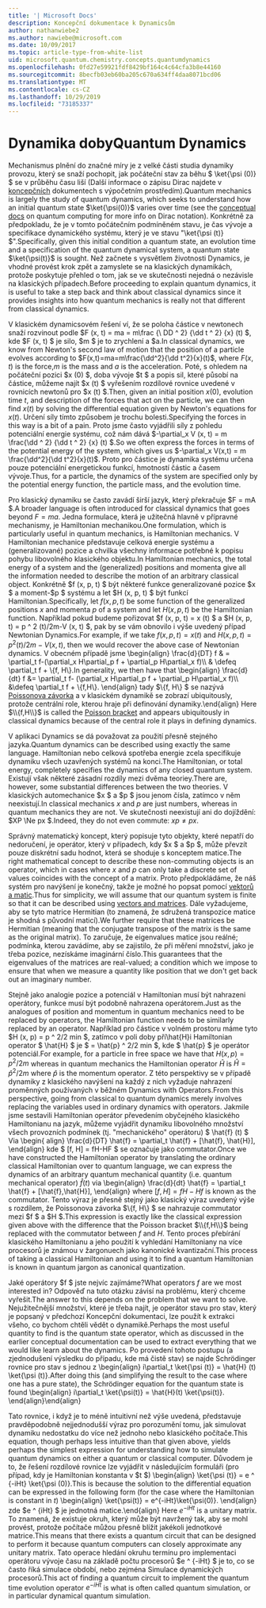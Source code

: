 ```yaml
---
title: '| Microsoft Docs'
description: Koncepční dokumentace k Dynamicsům
author: nathanwiebe2
ms.author: nawiebe@microsoft.com
ms.date: 10/09/2017
ms.topic: article-type-from-white-list
uid: microsoft.quantum.chemistry.concepts.quantumdynamics
ms.openlocfilehash: 0fd27e59921fdf8429bf164c4c64cfa3b8e44160
ms.sourcegitcommit: 8becfb03eb60ba205c670a634ff4daa8071bcd06
ms.translationtype: MT
ms.contentlocale: cs-CZ
ms.lasthandoff: 10/29/2019
ms.locfileid: "73185337"
---
```

# <a name="quantum-dynamics"></a><span data-ttu-id="09fec-103">Dynamika doby</span><span class="sxs-lookup"><span data-stu-id="09fec-103">Quantum Dynamics</span></span>

<span data-ttu-id="09fec-104">Mechanismus plnění do značné míry je z velké části studia dynamiky provozu, který se snaží pochopit, jak počáteční stav za běhu $ \ket{\psi (0)} $ se v průběhu času liší (Další informace o zápisu Dirac najdete v [koncepčních](xref:microsoft.quantum.concepts.dirac) dokumentech s výpočetním prostředím).</span><span class="sxs-lookup"><span data-stu-id="09fec-104">Quantum mechanics is largely the study of quantum dynamics, which seeks to understand how an initial quantum state $\ket{\psi(0)}$ varies over time (see the [conceptual docs](xref:microsoft.quantum.concepts.dirac) on quantum computing for more info on Dirac notation).</span></span>
<span data-ttu-id="09fec-105">Konkrétně za předpokladu, že je v tomto počátečním podmíněném stavu, je čas vývoje a specifikace dynamického systému, který je ve stavu "\ket{\psi (t)} $".</span><span class="sxs-lookup"><span data-stu-id="09fec-105">Specifically, given this initial condition a quantum state, an evolution time and a specification of the quantum dynamical system, a quantum state $\ket{\psi(t)}$ is sought.</span></span>
<span data-ttu-id="09fec-106">Než začnete s vysvětlem životnosti Dynamics, je vhodné provést krok zpět a zamyslete se na klasických dynamikách, protože poskytuje přehled o tom, jak se ve skutečnosti nejedná o nezávisle na klasických případech.</span><span class="sxs-lookup"><span data-stu-id="09fec-106">Before proceeding to explain quantum dynamics, it is useful to take a step back and think about classical dynamics since it provides insights into how quantum mechanics is really not that different from classical dynamics.</span></span>

<span data-ttu-id="09fec-107">V klasickém dynamicsovém řešení ví, že se poloha částice v newtonech snaží rozvinout podle $F (x, t) = ma = m\frac {\ DD ^ 2} {\dd t ^ 2} {x} (t) $, kde $F (x, t) $ je silo, $m $ je to zrychlení a $a.</span><span class="sxs-lookup"><span data-stu-id="09fec-107">In classical dynamics, we know from Newton's second law of motion that the position of a particle evolves according to $F(x,t)=ma=m\frac{\dd^2}{\dd t^2}{x}(t)$, where $F(x,t)$ is the force,$m$ is the mass and $a$ is the acceleration.</span></span>
<span data-ttu-id="09fec-108">Poté, s ohledem na počáteční pozici $x (0) $, doba vývoje $t $ a popis sil, které působí na částice, můžeme najít $x (t) $ vyřešením rozdílové rovnice uvedené v rovnicích newtonů pro $x (t) $.</span><span class="sxs-lookup"><span data-stu-id="09fec-108">Then, given an initial position $x(0)$, evolution time $t$, and description of the forces that act on the particle, we can then find $x(t)$ by solving the differential equation given by Newton's equations for $x(t)$.</span></span>
<span data-ttu-id="09fec-109">Určení síly tímto způsobem je trochu bolesti.</span><span class="sxs-lookup"><span data-stu-id="09fec-109">Specifying the forces in this way is a bit of a pain.</span></span>
<span data-ttu-id="09fec-110">Proto jsme často vyjádřili síly z pohledu potenciální energie systému, což nám dává $-\partial_x V (x, t) = m \frac{\dd ^ 2} {\dd t ^ 2} {x} (t) $.</span><span class="sxs-lookup"><span data-stu-id="09fec-110">So we often express the forces in terms of the potential energy of the system, which gives us $-\partial_x V(x,t) = m \frac{\dd^2}{\dd t^2}{x}(t)$.</span></span>
<span data-ttu-id="09fec-111">Proto pro částice je dynamika systému určena pouze potenciální energetickou funkcí, hmotností částic a časem vývoje.</span><span class="sxs-lookup"><span data-stu-id="09fec-111">Thus, for a particle, the dynamics of the system are specified only by the potential energy function, the particle mass, and the evolution time.</span></span>

<span data-ttu-id="09fec-112">Pro klasický dynamiku se často zavádí širší jazyk, který překračuje $F = mA $.</span><span class="sxs-lookup"><span data-stu-id="09fec-112">A broader language is often introduced for classical dynamics that goes beyond $F=ma$.</span></span>
<span data-ttu-id="09fec-113">Jedna formulace, která je užitečná hlavně v přípravné mechanismy, je Hamiltonian mechanikou.</span><span class="sxs-lookup"><span data-stu-id="09fec-113">One formulation, which is particularly useful in quantum mechanics, is Hamiltonian mechanics.</span></span>
<span data-ttu-id="09fec-114">V Hamiltonian mechanice představuje celková energie systému a (generalizované) pozice a chvilka všechny informace potřebné k popisu pohybu libovolného klasického objektu.</span><span class="sxs-lookup"><span data-stu-id="09fec-114">In Hamiltonian mechanics, the total energy of a system and the (generalized) positions and momenta give all the information needed to describe the motion of an arbitrary classical object.</span></span>
<span data-ttu-id="09fec-115">Konkrétně $f (x, p, t) $ být některé funkce generalizované pozice $x $ a moment-$p $ systému a let $H (x, p, t) $ být funkcí Hamiltonian.</span><span class="sxs-lookup"><span data-stu-id="09fec-115">Specifically, let $f(x,p,t)$ be some function of the generalized positions $x$ and momenta $p$ of a system and let $H(x,p,t)$ be the Hamiltonian function.</span></span>
<span data-ttu-id="09fec-116">Například pokud budeme pořizovat $f (x, p, t) = x (t) $ a $H (x, p, t) = p ^ 2 (t)/2m-V (x, t) $, pak by se vám obnovilo i výše uvedený případ Newtonian Dynamics.</span><span class="sxs-lookup"><span data-stu-id="09fec-116">For example, if we take $f(x,p,t)= x(t)$ and $H(x,p,t)=p^2(t)/2m - V(x,t)$, then we would recover the above case of Newtonian dynamics.</span></span>
<span data-ttu-id="09fec-117">V obecném případě jsme \begin{align} \frac{d}{DT} f & = \partial_t f-(\partial_x H\partial_p f + \partial_p H\partial_x f)\\\\ & \defeq \partial_t f + \\{f, H\\}.</span><span class="sxs-lookup"><span data-stu-id="09fec-117">In generality, we then have that \begin{align} \frac{d}{dt} f &= \partial_t f- (\partial_x H\partial_p f + \partial_p H\partial_x f)\\\\ &\defeq \partial_t f + \\{f,H\\}.</span></span>
<span data-ttu-id="09fec-118">\end{align} tady $\\{f, H\\} $ se nazývá [Poissonova závorka](https://en.wikipedia.org/wiki/Poisson_bracket) a v klasickém dynamikě se zobrazí ubiquitously, protože centrální role, kterou hraje při definování dynamiky.</span><span class="sxs-lookup"><span data-stu-id="09fec-118">\end{align} Here $\\{f,H\\}$ is called the [Poisson bracket](https://en.wikipedia.org/wiki/Poisson_bracket) and appears ubiquitously in classical dynamics because of the central role it plays in defining dynamics.</span></span>

<span data-ttu-id="09fec-119">V aplikaci Dynamics se dá považovat za použití přesně stejného jazyka.</span><span class="sxs-lookup"><span data-stu-id="09fec-119">Quantum dynamics can be described using exactly the same language.</span></span>
<span data-ttu-id="09fec-120">Hamiltonian nebo celková spotřeba energie zcela specifikuje dynamiku všech uzavřených systémů na konci.</span><span class="sxs-lookup"><span data-stu-id="09fec-120">The Hamiltonian, or total energy, completely specifies the dynamics of any closed quantum system.</span></span>
<span data-ttu-id="09fec-121">Existují však některé zásadní rozdíly mezi dvěma teoriey.</span><span class="sxs-lookup"><span data-stu-id="09fec-121">There are, however, some substantial differences between the two theories.</span></span>
<span data-ttu-id="09fec-122">V klasických automechanice $x $ a $p $ jsou jenom čísla, zatímco v něm neexistují.</span><span class="sxs-lookup"><span data-stu-id="09fec-122">In classical mechanics $x$ and $p$ are just numbers, whereas in quantum mechanics they are not.</span></span>
<span data-ttu-id="09fec-123">Ve skutečnosti neexistují ani do dojíždění: $XP \Ne px $.</span><span class="sxs-lookup"><span data-stu-id="09fec-123">Indeed, they do not even commute: $xp \ne px$.</span></span>

<span data-ttu-id="09fec-124">Správný matematický koncept, který popisuje tyto objekty, které nepatří do nedoručení, je operátor, který v případech, kdy $x $ a $p $, může převzít pouze diskrétní sadu hodnot, která se shoduje s konceptem matice.</span><span class="sxs-lookup"><span data-stu-id="09fec-124">The right mathematical concept to describe these non-commuting objects is an operator, which in cases where $x$ and $p$ can only take a discrete set of values coincides with the concept of a matrix.</span></span>
<span data-ttu-id="09fec-125">Proto předpokládáme, že náš systém pro navýšení je konečný, takže je možné ho popsat pomocí [vektorů a matic](xref:microsoft.quantum.concepts.vectors).</span><span class="sxs-lookup"><span data-stu-id="09fec-125">Thus for simplicity, we will assume that our quantum system is finite so that it can be described using [vectors and matrices](xref:microsoft.quantum.concepts.vectors).</span></span>
<span data-ttu-id="09fec-126">Dále vyžadujeme, aby se tyto matrice Hermitian (to znamená, že sdružená transpozice matice je shodná s původní maticí).</span><span class="sxs-lookup"><span data-stu-id="09fec-126">We further require that these matrices be Hermitian (meaning that the conjugate transpose of the matrix is the same as the original matrix).</span></span>
<span data-ttu-id="09fec-127">To zaručuje, že eigenvalues matice jsou reálné; podmínka, kterou zavádíme, aby se zajistilo, že při měření množství, jako je třeba pozice, nezískáme imaginární číslo.</span><span class="sxs-lookup"><span data-stu-id="09fec-127">This guarantees that the eigenvalues of the matrices are real-valued; a condition which we impose to ensure that when we measure a quantity like position that we don't get back out an imaginary number.</span></span>

<span data-ttu-id="09fec-128">Stejně jako analogie pozice a potenciál v Hamiltonian musí být nahrazeni operátory, funkce musí být podobně nahrazena operátorem.</span><span class="sxs-lookup"><span data-stu-id="09fec-128">Just as the analogues of position and momentum in quantum mechanics need to be replaced by operators, the Hamiltonian function needs to be similarly replaced by an operator.</span></span>
<span data-ttu-id="09fec-129">Například pro částice v volném prostoru máme tyto $H (x, p) = p ^ 2/2 min $, zatímco v poli doby pří\hat{H}i Hamiltonian operator $ \hat{H} $ je $ = \hat{p} ^ 2/2 min $, kde $ \hat{p} $ je operátor potenciál.</span><span class="sxs-lookup"><span data-stu-id="09fec-129">For example, for a particle in free space we have that $H(x,p) = p^2/2m$ whereas in quantum mechanics the Hamiltonian operator $\hat{H}$ is $\hat{H}= \hat{p}^2/2m$ where $\hat{p}$ is the momentum operator.</span></span>
<span data-ttu-id="09fec-130">Z této perspektivy se v případě dynamiky z klasického navýšení na každý z nich vyžaduje nahrazení proměnných používaných v běžném Dynamics with Operators.</span><span class="sxs-lookup"><span data-stu-id="09fec-130">From this perspective, going from classical to quantum dynamics merely involves replacing the variables used in ordinary dynamics with operators.</span></span>
<span data-ttu-id="09fec-131">Jakmile jsme sestavili Hamiltonian operátor převedením obyčejného klasického Hamiltonianu na jazyk, můžeme vyjádřit dynamiku libovolného množství všech provozních podmínek (tj. "mechanického" operátoru) $ \hat{f} (t) $ Via \begin{ align} \frac{d}{DT} \hat{f} = \partial_t \hat{f} + [\hat{f}, \hat{H}], \end{align} kde $ [f, H] = fH-HF $ se označuje jako commutator.</span><span class="sxs-lookup"><span data-stu-id="09fec-131">Once we have constructed the Hamiltonian operator by translating the ordinary classical Hamiltonian over to quantum language, we can express the dynamics of an arbitrary quantum mechanical quantity (i.e. quantum mechanical operator) $\hat{f}(t)$ via \begin{align} \frac{d}{dt} \hat{f} = \partial_t \hat{f} + [\hat{f},\hat{H}], \end{align} where $[f,H] = fH -Hf$ is known as the commutator.</span></span>
<span data-ttu-id="09fec-132">Tento výraz je přesně stejný jako klasický výraz uvedený výše s rozdílem, že Poissonova závorka $\\{f, H\\} $ se nahrazuje commutator mezi $f $ a $H $.</span><span class="sxs-lookup"><span data-stu-id="09fec-132">This expression is exactly like the classical expression given above with the difference that the Poisson bracket $\\{f,H\\}$ being replaced with the commutator between $f$ and $H$.</span></span>
<span data-ttu-id="09fec-133">Tento proces přebírání klasického Hamiltonianu a jeho použití k vyhledání Hamiltoniany na více procesorů je známou v žargonuech jako kanonické kvantizační.</span><span class="sxs-lookup"><span data-stu-id="09fec-133">This process of taking a classical Hamiltonian and using it to find a quantum Hamiltonian is known in quantum jargon as canonical quantization.</span></span>

<span data-ttu-id="09fec-134">Jaké operátory $f $ jste nejvíc zajímáme?</span><span class="sxs-lookup"><span data-stu-id="09fec-134">What operators $f$ are we most interested in?</span></span>  <span data-ttu-id="09fec-135">Odpověď na tuto otázku závisí na problému, který chceme vyřešit.</span><span class="sxs-lookup"><span data-stu-id="09fec-135">The answer to this depends on the problem that we want to solve.</span></span>
<span data-ttu-id="09fec-136">Nejužitečnější množství, které je třeba najít, je operátor stavu pro stav, který je popsaný v předchozí Koncepční dokumentaci, lze použít k extrakci všeho, co bychom chtěli vědět o dynamikě.</span><span class="sxs-lookup"><span data-stu-id="09fec-136">Perhaps the most useful quantity to find is the quantum state operator, which as discussed in the earlier conceptual documentation can be used to extract everything that we would like learn about the dynamics.</span></span>
<span data-ttu-id="09fec-137">Po provedení tohoto postupu (a zjednodušení výsledku do případu, kde má čistě stav) se najde Schrödinger rovnice pro stav s jednou z \begin{align} i\partial_t \ket{\psi (t)} = \hat{H} (t) \ket{\psi (t)}.</span><span class="sxs-lookup"><span data-stu-id="09fec-137">After doing this (and simplifying the result to the case where one has a pure state), the Schrödinger equation for the quantum state is found \begin{align} i\partial_t \ket{\psi(t)} = \hat{H}(t) \ket{\psi(t)}.</span></span>
<span data-ttu-id="09fec-138">\end{align}</span><span class="sxs-lookup"><span data-stu-id="09fec-138">\end{align}</span></span>

<span data-ttu-id="09fec-139">Tato rovnice, i když je to méně intuitivní než výše uvedená, představuje pravděpodobně nejjednodušší výraz pro porozumění tomu, jak simulovat dynamiku nedostatku do více než jednoho nebo klasického počítače.</span><span class="sxs-lookup"><span data-stu-id="09fec-139">This equation, though perhaps less intuitive than that given above, yields perhaps the simplest expression for understanding how to simulate quantum dynamics on either a quantum or classical computer.</span></span>
<span data-ttu-id="09fec-140">Důvodem je to, že řešení rozdílové rovnice lze vyjádřit v následujícím formuláři (pro případ, kdy je Hamiltonian konstanta v $t $) \begin{align} \ket{\psi (t)} = e ^ {-iHt} \ket{\psi (0)}.</span><span class="sxs-lookup"><span data-stu-id="09fec-140">This is because the solution to the differential equation can be expressed in the following form (for the case where the Hamiltonian is constant in $t$) \begin{align} \ket{\psi(t)} = e^{-iHt}\ket{\psi(0)}.</span></span>
<span data-ttu-id="09fec-141">\end{align} zde $e ^ {iHt} $ je jednotná matice.</span><span class="sxs-lookup"><span data-stu-id="09fec-141">\end{align} Here $e^{-iHt}$ is a unitary matrix.</span></span>
<span data-ttu-id="09fec-142">To znamená, že existuje okruh, který může být navržený tak, aby se mohl provést, protože počítače můžou přesně blížit jakékoli jednotkové matrice.</span><span class="sxs-lookup"><span data-stu-id="09fec-142">This means that there exists a quantum circuit that can be designed to perform it because quantum computers can closely approximate any unitary matrix.</span></span>
<span data-ttu-id="09fec-143">Tato operace hledání okruhu termínu pro implementaci operátoru vývoje času na základě počtu procesorů $e ^ {-iHt} $ je to, co se často říká simulace období, nebo zejména Simulace dynamických procesorů.</span><span class="sxs-lookup"><span data-stu-id="09fec-143">This act of finding a quantum circuit to implement the quantum time evolution operator $e^{-iHt}$ is what is often called quantum simulation, or in particular dynamical quantum simulation.</span></span>
